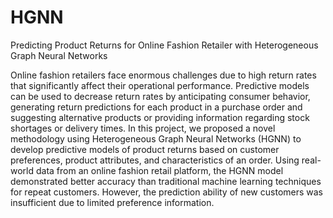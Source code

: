 # HGNN
Predicting Product Returns for Online Fashion Retailer with Heterogeneous Graph Neural Networks


Online fashion retailers face enormous challenges due to high return rates that significantly affect their operational performance. Predictive models can be used to decrease return rates by anticipating consumer behavior, generating return predictions for each product in a purchase order and suggesting alternative products or providing information regarding stock shortages or delivery times. In this project, we proposed a novel methodology using Heterogeneous Graph Neural Networks (HGNN) to develop predictive models of product returns based on customer preferences, product attributes, and characteristics of an order. Using real-world data from an online fashion retail platform, the HGNN model demonstrated better accuracy than traditional machine learning techniques for repeat customers. However, the prediction ability of new customers was insufficient due to limited preference information. 

